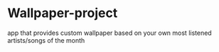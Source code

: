 # Wallpaper-project
app that provides custom wallpaper based on your own most listened artists/songs of the month
